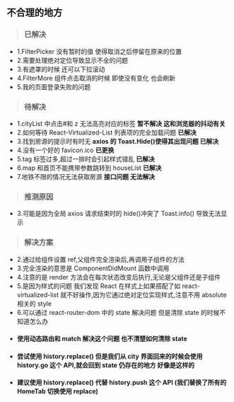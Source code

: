 ## 不合理的地方

> ### 已解决

- 1.FilterPicker 没有暂时的值 使得取消之后停留在原来的位置
- 2.需要处理绝对定位导致显示不全的问题
- 3.有遮罩的时候 还可以下拉滚动
- 4.FilterMore 组件点击取消的时候 即使没有变化 也会刷新
- 5.我的页面登录失败的问题

> ### 待解决

- 1.cityList 中点击#和 z 无法高亮对应的标签 **暂不解决 这和浏览器的抖动有关**
- 2.如何等待 React-Virtualized-List 列表项的完全加载问题 **已解决**
- 3.找到房源的提示时有时无 **axios 的 Toast.Hide()使得其出现问题 已解决**
- 4.没有一个好的 favicon.ico **已更换**
- 5.tag 标签过多,超过一排时会引起样式错乱 **已解决**
- 6.map 和首页不能携带参数跳转到 houseList **已解决**
- 7.地铁不限的情况无法获取房源 **接口问题 无法解决**

> ### 推测原因

- 3.可能是因为全局 axios 请求结束时的 hide()冲突了 Toast.info() 导致无法显示

> ### 解决方案

- 2.通过给组件设置 ref,父组件完全渲染后,再调用子组件的方法
- 3.完全渲染的意思是 ComponentDidMount 函数中调用
- 4.注意的是 render 方法会在每次状态改变后执行,无论是父组件还是子组件
- 5.是因为样式的问题 我们发现 React 在样式上如果搭配了如 react-virtualized-list 就不好操作,因为它通过绝对定位实现样式,注意不用 absolute 相关的 style
- 6.可以通过 react-router-dom 中的 state 解决问题 但是清除 state 的时候不知道怎么办
- #### 使用动态路由和 match 解决这个问题 也不清楚如何清除 state
- #### 尝试使用 history.replace() 但是我们从 city 界面回来的时候会使用 history.go 这个 API,就会回到 state 仍存在的地方 好像是这样的
- #### 建议使用 history.replace() 代替 history.push 这个 API (我们替换了所有的 HomeTab 切换使用 replace)
